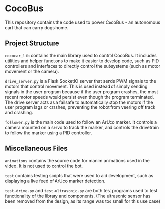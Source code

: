 # CocoBus
This repository contains the code used to power CocoBus - an autonomous cart that can carry dogs home.

## Project Structure
`cococar_lib` contains the main library used to control CocoBus. It includes utilities and helper functions to make it easier to develop code, such as PID controllers and interfaces to directly control the subsystems (such as motor movement or the camera).

`drive_server.py` is a Flask SocketIO server that sends PWM signals to the motors that control movement. This is used instead of simply sending signals in the user program because if the user program crashes, the most recent motor speeds would persist even though the program terminated. The drive server acts as a failsafe to automatically stop the motors if the user program lags or crashes, preventing the robot from veering off track and crashing.

`follower.py` is the main code used to follow an ArUco marker. It controls a camera mounted on a servo to track the marker, and controls the drivetrain to follow the marker using a PID controller.

## Miscellaneous Files
`animations` contains the source code for manim animations used in the video. It is not used to control the bot.

`test` contains testing scripts that were used to aid development, such as displaying a live feed of ArUco marker detection.

`test-drive.py` and `test-ultrasonic.py` are both test programs used to test functionality of the library and components. (The ultrasonic sensor has been removed from the design, as its range was too small for this use case)